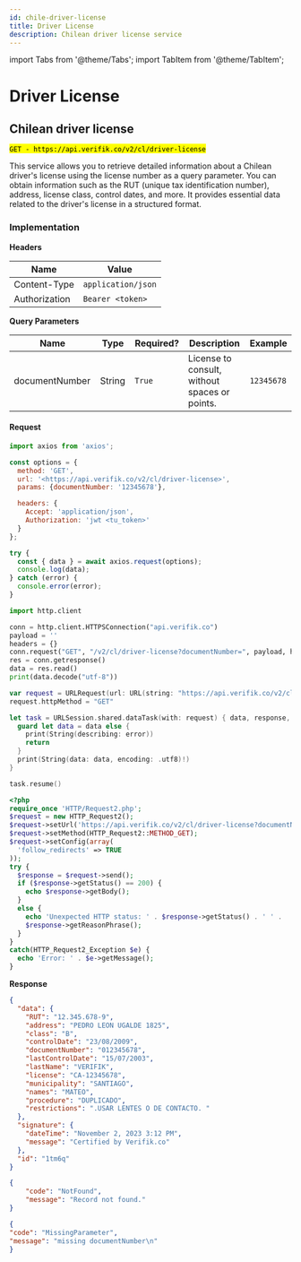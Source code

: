 ```yaml
---
id: chile-driver-license
title: Driver License
description: Chilean driver license service
---
```


import Tabs from '@theme/Tabs';
import TabItem from '@theme/TabItem';

# Driver License

## Chilean driver license

<mark >`GET - https://api.verifik.co/v2/cl/driver-license`</mark>

This service allows you to retrieve detailed information about a Chilean driver's license using the license number as a query parameter. You can obtain information such as the RUT (unique tax identification number), address, license class, control dates, and more. It provides essential data related to the driver's license in a structured format.

### Implementation

**Headers**

| Name          | Value              |
| ------------- | ------------------ |
| Content-Type  | `application/json` |
| Authorization | `Bearer <token>`   |

**Query Parameters**

<table><thead><tr><th width="188">Name</th><th width="85">Type</th><th width="108">Required?</th><th width="229">Description</th><th>Example</th></tr></thead><tbody><tr><td>documentNumber</td><td>String</td><td><code>True</code></td><td>License to consult, without spaces or points.</td><td><code>12345678</code></td></tr></tbody></table>

#### Request

<Tabs>
<TabItem value="javascript" label="JavaScript">

```javascript
import axios from 'axios';

const options = {
  method: 'GET',
  url: '<https://api.verifik.co/v2/cl/driver-license>',
  params: {documentNumber: '12345678'},

  headers: {
    Accept: 'application/json',
    Authorization: 'jwt <tu_token>'
  }
};

try {
  const { data } = await axios.request(options);
  console.log(data);
} catch (error) {
  console.error(error);
}
```

</TabItem>
<TabItem value="python" label="Python">

```python
import http.client

conn = http.client.HTTPSConnection("api.verifik.co")
payload = ''
headers = {}
conn.request("GET", "/v2/cl/driver-license?documentNumber=", payload, headers)
res = conn.getresponse()
data = res.read()
print(data.decode("utf-8"))
```

</TabItem>
<TabItem value="swift" label="Swift">

```swift
var request = URLRequest(url: URL(string: "https://api.verifik.co/v2/cl/driver-license?documentNumber=")!,timeoutInterval: Double.infinity)
request.httpMethod = "GET"

let task = URLSession.shared.dataTask(with: request) { data, response, error in 
  guard let data = data else {
    print(String(describing: error))
    return
  }
  print(String(data: data, encoding: .utf8)!)
}

task.resume()
```

</TabItem>
<TabItem value="php" label="PHP">

```php
<?php
require_once 'HTTP/Request2.php';
$request = new HTTP_Request2();
$request->setUrl('https://api.verifik.co/v2/cl/driver-license?documentNumber=');
$request->setMethod(HTTP_Request2::METHOD_GET);
$request->setConfig(array(
  'follow_redirects' => TRUE
));
try {
  $response = $request->send();
  if ($response->getStatus() == 200) {
    echo $response->getBody();
  }
  else {
    echo 'Unexpected HTTP status: ' . $response->getStatus() . ' ' .
    $response->getReasonPhrase();
  }
}
catch(HTTP_Request2_Exception $e) {
  echo 'Error: ' . $e->getMessage();
}
```

</TabItem>
</Tabs>

**Response**

<Tabs>
<TabItem value="200" label="200">

```json
{
  "data": {
    "RUT": "12.345.678-9",
    "address": "PEDRO LEON UGALDE 1825",
    "class": "B",
    "controlDate": "23/08/2009",
    "documentNumber": "012345678",
    "lastControlDate": "15/07/2003",
    "lastName": "VERIFIK",
    "license": "CA-12345678",
    "municipality": "SANTIAGO",
    "names": "MATEO",
    "procedure": "DUPLICADO",
    "restrictions": ".USAR LENTES O DE CONTACTO. "
  },
  "signature": {
    "dateTime": "November 2, 2023 3:12 PM",
    "message": "Certified by Verifik.co"
  },
  "id": "1tm6q"
}
```

</TabItem>
<TabItem value="404" label="404">

```json
{
    "code": "NotFound",
    "message": "Record not found."
}
```

</TabItem>
<TabItem value="409" label="409">

```json
{
"code": "MissingParameter",
"message": "missing documentNumber\n"
}
```

</TabItem>
</Tabs>
